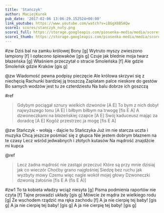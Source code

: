 ```yaml
---
title: 'Stańczyk'
author: MaciejKurek
pub_date: '2017-02-06 13:06:29.152524+00:00'
link_youtube: https://www.youtube.com/watch?v=iBGgX8B5AQw
score1: scores/stanczyk_nuty.png
score1_full: https://storage.googleapis.com/piosenka-media/media/scores/stanczyk_nuty.png
score1_thumb: https://storage.googleapis.com/piosenka-media/media/scores/stanczyk_nuty.png.180x0_q85_upscale.jpg
---
```


#zw
Dziś bal na zamku królowej Bony [g]
Wytruto myszy zwieszono lampiony [f]
I opłacono śpiewaków [gis g]
Czuje jak blednie moja twarz błazeńska [g]
Właśniem przeczytał o stracie Smoleńska [f]
Ale gdzie Smoleńsk gdzie Kraków [gis g]

@zw
Wiadomość pewna podpisy pieczęcie 
Ale królowa skrzywi się z niechęcią 
Rachunki bardziej ją troszczą 
Zaplatam palce nieskore do gestów 
Bo samych wodzów jest tu ze czterdziestu 
Na balu dobrze ich goszczą 

#ref
>Gdybym pociągał sznury wielkich dzwonów [A E]
>To bym z nich dobył najwyższego tonu [A E]
>I biłbym biłbym na trwogę [fis E A]
>A dzwoneczkami na błazeńskiej czapce [A E]
>Swój kaduceusz mając za doradcę [A E]
>Kogóż przestrzec ja mogę [fis E A]

@zw
Stańczyk - wołają - dajcie tu Stańczyka 
Już im nie starcza uczta i muzyka 
Chcą jeszcze pośmiać się z głupca 
Nie jestem dobrym błaznem na te czasy 
Lecz wśród jedwabnych i złotych kutasów 
Na mądrość znajdźcie mi kupca

@ref
>Lecz żadna mądrość nie zastąpi przeczuć 
>Które są przy mnie dzisiaj jak co wieczór 
>Choćby grano najgłośniej 
>Siedzę bez ruchu jak wyzbyty mowy 
>Czemu więc nagle wokół mojej głowy 
>Dzwoneczki dzwonią żałośnie [fis E A (fis E A)] 

#zw1
To ta kobieta władzy wciąż niesyta [g]
Pisma podmienia raportów nie czyta [f]
Tajne prowadzi układy [gis g]
Mówcie że mądra że wielkiego rodu [g]
Że wschodem rządzić ma ręka zachodu [f]
A ja nie cierpię tej baby! [gis g]
A ja nie cierpię tej baby! [gis g]
A ja nie cierpię tej baby! [gis g]